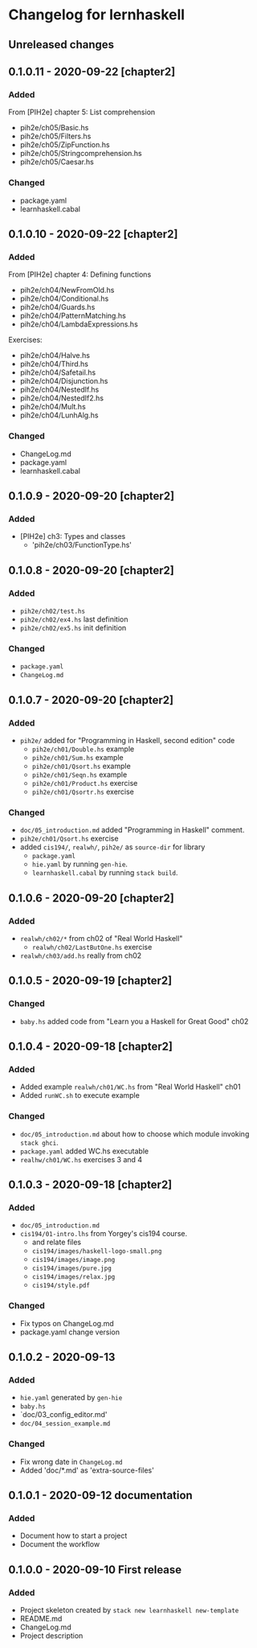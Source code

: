 # Changelog for lernhaskell

## Unreleased changes

## 0.1.0.11 - 2020-09-22 [chapter2]

### Added
From [PIH2e] chapter 5: List comprehension
* pih2e/ch05/Basic.hs
* pih2e/ch05/Filters.hs
* pih2e/ch05/ZipFunction.hs
* pih2e/ch05/Stringcomprehension.hs
* pih2e/ch05/Caesar.hs

### Changed
* package.yaml
* learnhaskell.cabal

## 0.1.0.10 - 2020-09-22 [chapter2]

### Added

From [PIH2e] chapter 4: Defining functions
* pih2e/ch04/NewFromOld.hs
* pih2e/ch04/Conditional.hs
* pih2e/ch04/Guards.hs
* pih2e/ch04/PatternMatching.hs
* pih2e/ch04/LambdaExpressions.hs

Exercises:
* pih2e/ch04/Halve.hs
* pih2e/ch04/Third.hs
* pih2e/ch04/Safetail.hs
* pih2e/ch04/Disjunction.hs
* pih2e/ch04/NestedIf.hs
* pih2e/ch04/NestedIf2.hs
* pih2e/ch04/Mult.hs
* pih2e/ch04/LunhAlg.hs

### Changed

* ChangeLog.md
* package.yaml
* learnhaskell.cabal

## 0.1.0.9 - 2020-09-20 [chapter2]

### Added
* [PIH2e] ch3: Types and classes
  * 'pih2e/ch03/FunctionType.hs'

## 0.1.0.8 - 2020-09-20 [chapter2]

### Added
* `pih2e/ch02/test.hs`
* `pih2e/ch02/ex4.hs` last definition
* `pih2e/ch02/ex5.hs` init definition 

### Changed
* `package.yaml`
* `ChangeLog.md`

## 0.1.0.7 - 2020-09-20 [chapter2]

### Added

* `pih2e/` added for "Programming in Haskell, second edition" code
  - `pih2e/ch01/Double.hs` example
  - `pih2e/ch01/Sum.hs` example
  - `pih2e/ch01/Qsort.hs` example
  - `pih2e/ch01/Seqn.hs` example
  - `pih2e/ch01/Product.hs` exercise
  - `pih2e/ch01/Qsortr.hs` exercise

### Changed
* `doc/05_introduction.md` added "Programming in Haskell" comment.
* `pih2e/ch01/Qsort.hs` exercise
* added `cis194/`, `realwh/`, `pih2e/` as `source-dir` for library
  - `package.yaml`
  - `hie.yaml` by running `gen-hie`.
  - `learnhaskell.cabal` by running `stack build`.

## 0.1.0.6 - 2020-09-20 [chapter2]

### Added

* `realwh/ch02/*` from ch02 of "Real World Haskell"
  * `realwh/ch02/LastButOne.hs` exercise
* `realwh/ch03/add.hs` really from ch02

## 0.1.0.5 - 2020-09-19 [chapter2]

### Changed 

* `baby.hs` added code from "Learn you a Haskell for Great Good" ch02

## 0.1.0.4 - 2020-09-18 [chapter2]

### Added

* Added example `realwh/ch01/WC.hs` from "Real World Haskell" ch01
* Added `runWC.sh` to execute example

### Changed

* `doc/05_introduction.md` about how to choose which module
  invoking `stack ghci`.
* `package.yaml` added WC.hs executable
* `realhw/ch01/WC.hs` exercises 3 and 4

## 0.1.0.3 - 2020-09-18 [chapter2]

### Added

* `doc/05_introduction.md`
* `cis194/01-intro.lhs` from Yorgey's cis194 course.
  - and relate files 
  - `cis194/images/haskell-logo-small.png`
  - `cis194/images/image.png`
  - `cis194/images/pure.jpg`
  - `cis194/images/relax.jpg`
  - `cis194/style.pdf`

### Changed

* Fix typos on ChangeLog.md
* package.yaml change version
  

## 0.1.0.2 - 2020-09-13

### Added
* `hie.yaml` generated by `gen-hie`
* `baby.hs` 
* `doc/03_config_editor.md'
* `doc/04_session_example.md`

### Changed
* Fix wrong date in `ChangeLog.md`
* Added 'doc/*.md' as 'extra-source-files'

## 0.1.0.1 - 2020-09-12 documentation

### Added
* Document how to start a project
* Document the workflow

## 0.1.0.0 - 2020-09-10 First release

### Added
* Project skeleton created by `stack new learnhaskell new-template`
* README.md 
* ChangeLog.md
* Project description
